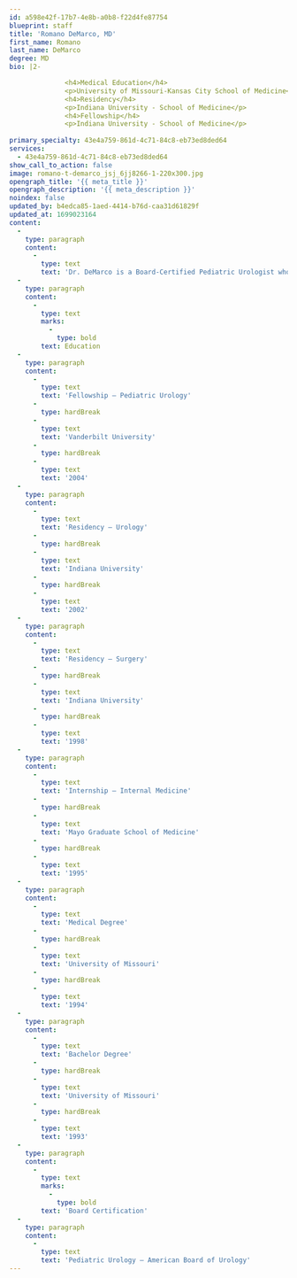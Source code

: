 ```yaml
---
id: a598e42f-17b7-4e8b-a0b8-f22d4fe87754
blueprint: staff
title: 'Romano DeMarco, MD'
first_name: Romano
last_name: DeMarco
degree: MD
bio: |2-

              <h4>Medical Education</h4>
              <p>University of Missouri-Kansas City School of Medicine</p>
              <h4>Residency</h4>
              <p>Indiana University - School of Medicine</p>
              <h4>Fellowship</h4>
              <p>Indiana University - School of Medicine</p>
          
primary_specialty: 43e4a759-861d-4c71-84c8-eb73ed8ded64
services:
  - 43e4a759-861d-4c71-84c8-eb73ed8ded64
show_call_to_action: false
image: romano-t-demarco_jsj_6jj8266-1-220x300.jpg
opengraph_title: '{{ meta_title }}'
opengraph_description: '{{ meta_description }}'
noindex: false
updated_by: b4edca85-1aed-4414-b76d-caa31d61829f
updated_at: 1699023164
content:
  -
    type: paragraph
    content:
      -
        type: text
        text: 'Dr. DeMarco is a Board-Certified Pediatric Urologist who completed his Urology residency at Indiana University and Pediatric Urology fellowship at Vanderbilt University. Dr. DeMarco has held faculty positions at Vanderbilt University and joint appointments at the University of Missouri-Kansas City and Kansas University when he was the Director of Pediatric Urology Research at Children’s Mercy Hospital in Kansas City, Missouri. Prior to joining the faculty at the University of Florida, Dr. DeMarco was the first Chief of Pediatric Urology at Sanford Children’s Hospital in Sioux Falls, South Dakota. Dr. DeMarco practices general Pediatric Urology.'
  -
    type: paragraph
    content:
      -
        type: text
        marks:
          -
            type: bold
        text: Education
  -
    type: paragraph
    content:
      -
        type: text
        text: 'Fellowship – Pediatric Urology'
      -
        type: hardBreak
      -
        type: text
        text: 'Vanderbilt University'
      -
        type: hardBreak
      -
        type: text
        text: '2004'
  -
    type: paragraph
    content:
      -
        type: text
        text: 'Residency – Urology'
      -
        type: hardBreak
      -
        type: text
        text: 'Indiana University'
      -
        type: hardBreak
      -
        type: text
        text: '2002'
  -
    type: paragraph
    content:
      -
        type: text
        text: 'Residency – Surgery'
      -
        type: hardBreak
      -
        type: text
        text: 'Indiana University'
      -
        type: hardBreak
      -
        type: text
        text: '1998'
  -
    type: paragraph
    content:
      -
        type: text
        text: 'Internship – Internal Medicine'
      -
        type: hardBreak
      -
        type: text
        text: 'Mayo Graduate School of Medicine'
      -
        type: hardBreak
      -
        type: text
        text: '1995'
  -
    type: paragraph
    content:
      -
        type: text
        text: 'Medical Degree'
      -
        type: hardBreak
      -
        type: text
        text: 'University of Missouri'
      -
        type: hardBreak
      -
        type: text
        text: '1994'
  -
    type: paragraph
    content:
      -
        type: text
        text: 'Bachelor Degree'
      -
        type: hardBreak
      -
        type: text
        text: 'University of Missouri'
      -
        type: hardBreak
      -
        type: text
        text: '1993'
  -
    type: paragraph
    content:
      -
        type: text
        marks:
          -
            type: bold
        text: 'Board Certification'
  -
    type: paragraph
    content:
      -
        type: text
        text: 'Pediatric Urology – American Board of Urology'
---
```

